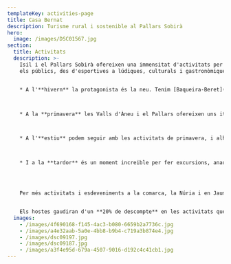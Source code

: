 ```yaml
---
templateKey: activities-page
title: Casa Bernat
description: Turisme rural i sostenible al Pallars Sobirà
hero:
  image: /images/DSC01567.jpg
section:
  title: Activitats
  description: >-
    Isil i el Pallars Sobirà ofereixen una immensitat d'activitats per a tots
    els públics, des d'esportives a lúdiques, culturals i gastronòmiques.


    * A l'**hivern** la protagonista és la neu. Tenim [Baqueira-Beret](https://www.baqueira.es) (17min fins el pàrquing de La Peülla), [Espot-Esquí](https://www.espotesqui.cat), [Port-Ainé](https://www.portaine.cat/hivern/) i [Tavascan](https://tavascan.net/es/).  El territori també ensofereix l'oportunitat de fer diferents rutes amb raquetes i esquí de muntanya.



    * A la **primavera** les Valls d'Àneu i el Pallars ofereixen uns itineraris per poder gaudir de la bicicleta espectaculars. També comencen les activitats d'aigua tan emocionants com els barrancs o el ràfting.



    * A l'**estiu** podem seguir amb les activitats de primavera, i alhora, a les Valls d'Àneu s'hi sumen els festivals culturals [Esbaiola't](https://festivalesbaiolat.cat/), [Dansàneu](https://www.dansaneu.cat/), Fira de la Cervesa d'Esterri d'Àneu, Festival de Música Antiga dels Pirineus, baixades de [falles a Isil](http://www.fallesisil.cat/), València d'Àneu i Alós, festes majors cada cap de setmana i varies fires entre altres.



    * I a la **tardor** és un moment increible per fer excursions, anar a buscar bolets o escoltar la brama del cérvol i contemplar el preciós espectacle dels colors dels boscos.




    Per més activitats i esdeveniments a la comarca, la Núria i en Jaume estem a la vostra disposició per informar-vos. També podeu estar informats de tot consultant el web de [Turisme de les Valls d'Aneu](https://www.turismevallsdaneu.com).


    Els hostes gaudiran d'un **20% de descompte** en les activitats que ofereixen la Núria i en Jaume en la seva empresa d'activitats fisicoesportives [SnowCanyonPallars](http://www.snowcanyonpallars.com/ca/) com són classes d'esquí, rutes en raquetes, descens de barrancs, excursions, vies ferrades, acompanyaments i sortides interpretatives de les Valls d'Àneu.
  images:
    - /images/4f690168-f145-4ac3-b080-6659b2a7736c.jpg
    - /images/a4e32aab-5a0e-4bb8-b9b4-c719a3b874e4.jpg
    - /images/dsc09197.jpg
    - /images/dsc09187.jpg
    - /images/a3f4e95d-679a-4507-9016-d192c4c41cb1.jpg
---
```

